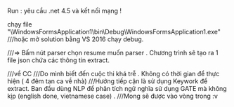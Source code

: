 Run : yêu cầu .net 4.5 và kết nối mạng !

chạy file "\WindowsFormsApplication1\bin\Debug\WindowsFormsApplication1.exe"
///hoặc mở solution bằng VS 2016 chạy debug.

///=> Bấm nút parser chọn resume muốn parser . Chương trình sẽ tạo ra 1 file json chứa các thông tin extract.


///về CC
///Do mình biết đến cuộc thi khá trễ . Không có thời gian để thực hiện ( 4 đêm tan ca về nhà)
///Hướng tiếp cận là sử dụng Keywork để extract. Ban đầu dùng NLP để phân tích ngữ nghĩa sử dụng GATE mà không kịp (english done, vietnamese case) .
///Mong sẽ được vào vòng trong :v 
